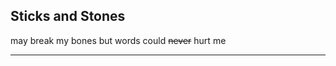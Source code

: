 Sticks and Stones
-------------------------------------------

may break my bones but words could ~~never~~ hurt me

-------------------------------------------
